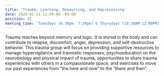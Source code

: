```yaml
---
title: 'Trauma: Learning, Resourcing, and Reprocessing'
date: 2020-02-21 11:59:00 -05:00
position: 15
meeting_time: 'Tuesdays (6:30pm- 7:30pm) & Thursdays (10:30AM-12:00PM) '
---
```


Trauma reaches beyond memory and logic. It is stored in the body and can contribute to relapse, discomfort, anger, depression, and self-destructive behavior.  This trauma group will focus on providing supportive resources to manage hypervigilance and traumatic responses, psychoeducation on the neurobiology and physical impact of trauma, opportunities to share trauma experiences with others in a compassionate space, and exercises to move our past experiences from “the here and now” to the “there and then”.  